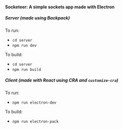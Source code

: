 #### Socketeer: A simple sockets app made with Electron

##### Server (made using Backpack)
To run:
- `cd server`
- `npm run dev`

To build:
- `cd server`
- `npm run build`

##### Client (made with React using CRA and `customize-cra`)
To run:
- `npm run electron-dev`

To build:
- `npm run electron-pack`
